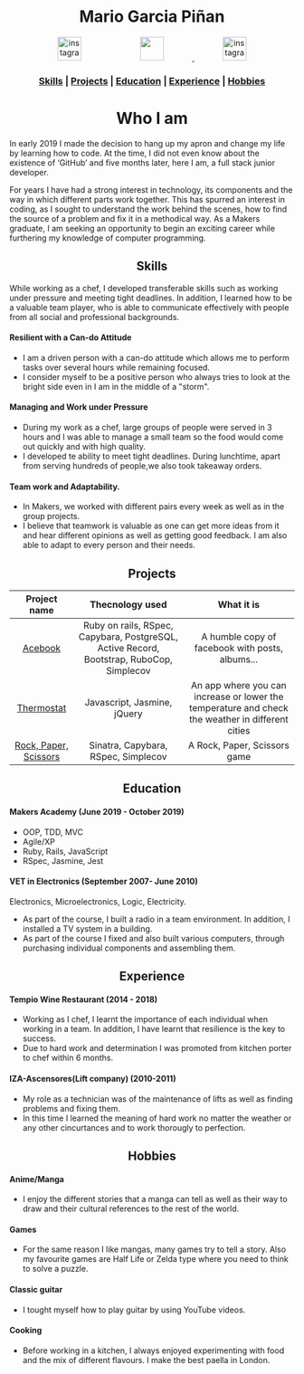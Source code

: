 <h1 align="center">Mario Garcia Piñan</h1>
<p align="center">
<a href="https://www.instagram.com/mgpinan1990/"><img src="https://thumbor.forbes.com/thumbor/960x0/https%3A%2F%2Fblogs-images.forbes.com%2Fjoresablount%2Ffiles%2F2019%2F08%2Funnamed-1200x1191.jpg" alt="instagram" hspace="50" height="42" width="42" ></a>
<a href="https://jaitone.github.io/"><img src='https://avatars0.githubusercontent.com/u/51136692?s=460&v=4' hspace="50" height="42" width="42">
<a href="https://www.linkedin.com/in/mario-garcia-4491b316b/"><img src="http://cdn.northernlightspr.com/wp-content/uploads/2015/08/LinkedIn.png" alt="instagram" hspace="50" height="42" width="42" ></a>



### <p align="center"> [Skills](#skills) | [Projects](#projects) | [Education](#education) | [Experience](#experience) | [Hobbies](#hobbies)</p>


# <h1 align="center"> Who I am </h1>

In early 2019 I made the decision to hang up my apron and change my life by learning how to code. At the time, I did not even know about the existence of ‘GitHub’ and five months later, here I am, a full stack junior developer. 

For years I have had a strong interest in technology, its components and the way in which different parts work together. This has spurred an interest in coding, as I sought to understand the work behind the scenes, how to find the source of a problem and fix it in a methodical way. As a Makers graduate, I am seeking an opportunity to begin an exciting career while furthering my knowledge of computer programming.

## <h2 align="center"><a name="skills">Skills</a></h2>


While working as a chef, I developed transferable skills such as working under pressure and meeting tight deadlines. In addition, I learned how to be a valuable team player, who is able to communicate effectively with people from all social and professional backgrounds.


#### Resilient with a Can-do Attitude

- I am a driven person with a can-do attitude which allows me to perform tasks over several hours while remaining focused.
- I consider myself to be a positive person who always tries to look at the bright side even in I am in the middle of a "storm".

#### Managing and Work under Pressure

- During my work as a chef, large groups of people were served in 3 hours and I was able to manage a small team so the food would come out quickly and with high quality.
- I developed te ability to meet tight deadlines. During lunchtime, apart from serving hundreds of people,we also took takeaway orders.

#### Team work and Adaptability.

- In Makers, we worked with different pairs every week as well as in the group projects.
- I believe that teamwork is valuable as one can get more ideas from it and hear different opinions as well as getting good feedback. I am also able to adapt to every person and their needs.

## <h2 align="center"><a name="projects">Projects</a></h2>

| Project name |  Thecnology used | What it is |
| :-----: | :-------:  | :------:  |
| <a href='https://github.com/jaitone/acebook-good-guys'>Acebook  </a> | Ruby on rails, RSpec, Capybara, PostgreSQL, Active Record, Bootstrap, RuboCop, Simplecov  | A humble copy of facebook with posts, albums...  |
| <a href='https://github.com/jaitone/Thermostat'>Thermostat </a> |Javascript, Jasmine, jQuery | An app where you can increase or lower the temperature and check the weather in different cities  |
| <a href='https://github.com/jaitone/rps-challenge'>Rock, Paper, Scissors </a> | Sinatra, Capybara, RSpec, Simplecov  | A Rock, Paper, Scissors game |



## <h2 align="center"><a name="education">Education</a></h2>

#### Makers Academy (June 2019 - October 2019)

- OOP, TDD, MVC
- Agile/XP
- Ruby, Rails, JavaScript
- RSpec, Jasmine, Jest

#### VET in Electronics (September 2007- June 2010)

Electronics, Microelectronics, Logic, Electricity.
- As part of the course, I built a radio in a team environment. In addition, I installed a TV system in a building.
- As part of the course I fixed and also built various computers, through purchasing individual components and
assembling them.


## <h2 align="center"><a name="experience">Experience</a></h2>


#### Tempio Wine Restaurant (2014 - 2018)

- Working as I chef, I learnt the importance of each individual when working in a team. In addition, I
have learnt that resilience is the key to success.
- Due to hard work and determination I was promoted from kitchen porter to chef within 6 months.

#### IZA-Ascensores(Lift company) (2010-2011)

- My role as a technician was of the maintenance of lifts as well as finding problems and fixing them.
- In this time I learned the meaning of hard work no matter the weather or any other cincurtances and to work thorougly to perfection.

## <h2 align="center"><a name="hobbies">Hobbies</a></h2>

#### Anime/Manga
- I enjoy the different stories that a manga can tell as well as their way to draw and their cultural references to the rest of the world.
#### Games
- For the same reason I like mangas, many games try to tell a story. Also my favourite games are Half Life or Zelda type where you need to think to solve a puzzle.
#### Classic guitar
- I tought myself how to play guitar by using YouTube videos.
#### Cooking
- Before working in a kitchen, I always enjoyed experimenting with food and the mix of different flavours. I make the best paella in London.
